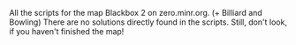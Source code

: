 All the scripts for the map Blackbox 2 on zero.minr.org. (+ Billiard and Bowling)
There are no solutions directly found in the scripts. Still, don't look, if you haven't finished the map!
